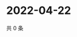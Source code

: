 # 2022-04-22

共 0 条

<!-- BEGIN WEIBO -->
<!-- 最后更新时间 Fri Apr 22 2022 04:18:30 GMT+0800 (China Standard Time) -->

<!-- END WEIBO -->
